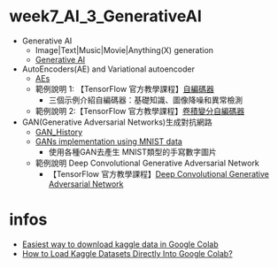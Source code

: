 # week7_AI_3_GenerativeAI
- Generative AI
  - Image|Text|Music|Movie|Anything(X) generation 
  - [Generative AI](GenerativeAI.md)
- AutoEncoders(AE) and Variational autoencoder
  - [AEs](./AEs.md)
  - 範例說明 1: 【TensorFlow 官方教學課程】[自編碼器](https://www.tensorflow.org/tutorials/generative/autoencoder?hl=zh-cn)
    - 三個示例介紹自編碼器：基礎知識、圖像降噪和異常檢測
   - 範例說明 2:【TensorFlow 官方教學課程】[卷積變分自編碼器](https://www.tensorflow.org/tutorials/generative/cvae?hl=zh-cn)
- GAN(Generative Adversarial Networks)生成對抗網路
  - [GAN_History](./GAN_History.md)
  - [GANs implementation using MNIST data](https://github.com/MorvanZhou/mnistGANs)
    - 使用各種GAN去產生 MNIST類型的手寫數字圖片
  - 範例說明 Deep Convolutional Generative Adversarial Network
    - 【TensorFlow 官方教學課程】[Deep Convolutional Generative Adversarial Network](https://www.tensorflow.org/tutorials/generative/dcgan) 

# infos
- [Easiest way to download kaggle data in Google Colab](https://www.kaggle.com/general/74235)
- [How to Load Kaggle Datasets Directly Into Google Colab?](https://www.analyticsvidhya.com/blog/2021/06/how-to-load-kaggle-datasets-directly-into-google-colab/)

  
  



